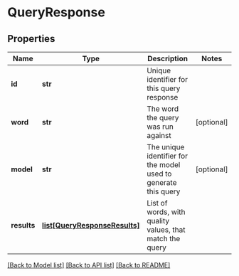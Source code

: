 # QueryResponse

## Properties
Name | Type | Description | Notes
------------ | ------------- | ------------- | -------------
**id** | **str** | Unique identifier for this query response | 
**word** | **str** | The word the query was run against | [optional] 
**model** | **str** | The unique identifier for the model used to generate this query | [optional] 
**results** | [**list[QueryResponseResults]**](QueryResponseResults.md) | List of words, with quality values, that match the query | 

[[Back to Model list]](../README.md#documentation-for-models) [[Back to API list]](../README.md#documentation-for-api-endpoints) [[Back to README]](../README.md)


